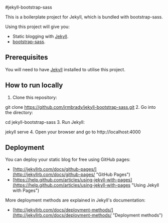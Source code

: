 #jekyll-bootstrap-sass

This is a boilerplate project for Jekyll, which is bundled with bootstrap-sass.

Using this project will give you:

* Static blogging with [Jekyll](http://jekyllrb.com/ "Jekyll").
* [bootstrap-sass](https://github.com/twbs/bootstrap-sass/ "Twitter Bootstrap").

## Prerequisites

You will need to have [Jekyll](http://jekyllrb.com/ "Jekyll") installed to utilise this project.

## How to run locally

1. Clone this repository:

git clone https://github.com/irmbrady/jekyll-bootstrap-sass.git
2. Go into the directory:

cd jekyll-bootstrap-sass
3. Run Jekyll:

jekyll serve
4. Open your browser and go to http://localhost:4000

## Deployment

You can deploy your static blog for free using GitHub pages:

* [http://jekyllrb.com/docs/github-pages/](http://jekyllrb.com/docs/github-pages/ "GitHub Pages")
* [https://help.github.com/articles/using-jekyll-with-pages](https://help.github.com/articles/using-jekyll-with-pages "Using Jekyll with Pages")

More deployment methods are explained in Jekyll's documentation:

* [http://jekyllrb.com/docs/deployment-methods/](http://jekyllrb.com/docs/deployment-methods/ "Deployment methods")
